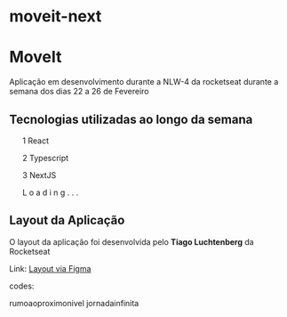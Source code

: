# moveit-next

<h1> MoveIt </h1>

<span>Aplicação em desenvolvimento durante a NLW-4 da rocketseat
durante a semana dos dias 22 a 26 de Fevereiro </span>

<h2> Tecnologias utilizadas ao longo da semana </h2>

<ol>1 React </ol>
<ol>2 Typescript </ol>
<ol>3 NextJS </ol>
<ol> L o a d i n g . . .  </ol>

<h2> Layout da Aplicação </h2>
<span> O layout da aplicação foi desenvolvida pelo <strong>Tiago Luchtenberg</strong> da Rocketseat</span>

<span>Link:</span>
<a href="https://www.figma.com/file/bzhGEsKA2QJKiMuVZBt7K8/Move.it-1.0-(Copy)?node-id=160%3A2761">
Layout via Figma
</a>


codes:

rumoaoproximonivel
jornadainfinita